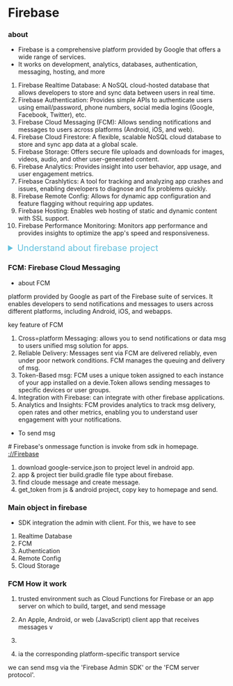 # Firebase

### about

- Firebase is a comprehensive platform provided by Google that offers a wide range of services. 
- It works on development, analytics, databases, authentication, messaging, hosting, and more

1)  Firebase Realtime Database: A NoSQL cloud-hosted database that allows developers to store and sync data between users in real time.
2)  Firebase Authentication: Provides simple APIs to authenticate users using email/password, phone numbers, social media logins (Google, Facebook, Twitter), etc.
3)  Firebase Cloud Messaging (FCM): Allows sending notifications and messages to users across platforms (Android, iOS, and web).
4)  Firebase Cloud Firestore: A flexible, scalable NoSQL cloud database to store and sync app data at a global scale.
5)  Firebase Storage: Offers secure file uploads and downloads for images, videos, audio, and other user-generated content.
6)  Firebase Analytics: Provides insight into user behavior, app usage, and user engagement metrics.
7)  Firebase Crashlytics: A tool for tracking and analyzing app crashes and issues, enabling developers to diagnose and fix problems quickly.
8)  Firebase Remote Config: Allows for dynamic app configuration and feature flagging without requiring app updates.
9)  Firebase Hosting: Enables web hosting of static and dynamic content with SSL support.
10) Firebase Performance Monitoring: Monitors app performance and provides insights to optimize the app's speed and responsiveness.

<details><summary style="color:#62C1DE; font-size: 1.25rem;">Understand about firebase project</summary>

### hierarchy of Firebase projects

<div style="width:500px"> <img src="https://firebase.google.com/static/docs/projects/images/firebase-projects-hierarchy_projects-apps-resources.png"></div>

- Firebase project is like a container for all your apps and any resources and services provisioned for the project

- All Firebase Apps registered to the same Firebase project share all the same resources and services. Same back-end, auth, realtime database, colud firestore, cloud sotrage, cloud function.

- can interact with google cloud because firebase's base is google cloud.

- Firebase project identifies with 3 things, 1. project name 2. project number 3. project id
</details>


### FCM: Firebase Cloud Messaging

- about FCM 

platform provided by Google as part of the Firebase suite of services. It enables developers to send notifications and messages to users across different platforms, including Android, iOS, and webapps.

key feature of FCM

1) Cross=platform Messaging: allows you to send notifications or data msg to users unified msg solution for apps.
2) Reliable Delivery: Messages sent via FCM are delivered reliably, even under poor network conditions. FCM manages the queuing and delivery of msg.
3) Token-Based msg: FCM uses a unique token assigned to each instance of your app installed on a devie.Token allows sending messages to specific devices or user groups.
4) Integration with Firebase: can integrate with other firebase applications.
5) Analytics and Insights: FCM provides analytics to track msg delivery, open rates and other metrics, enabling you to understand user engagement with your notifications.



- To send msg 

\# Firebase's onmessage function is invoke from sdk in homepage. [://Firebase](https://console.firebase.google.com/u/0/)

1) download google-service.json to project level in android app.
2) app & project tier build.gradle file type about firebase.
3) find cloude message and create message.
4) get_token from js & android project, copy key to homepage and send.

### Main object in firebase

- SDK integration the admin with client. For this, we have to see

1) Realtime Database
2) FCM
3) Authentication
4) Remote Config
5) Cloud Storage

### FCM How it work

1. trusted environment such as Cloud Functions for Firebase or an app server on which to build, target, and send message
   
2. An Apple, Android, or web (JavaScript) client app that receives messages v
3. 
4. ia the corresponding platform-specific transport service

we can send msg via the 'Firebase Admin SDK' or the 'FCM server protocol'.